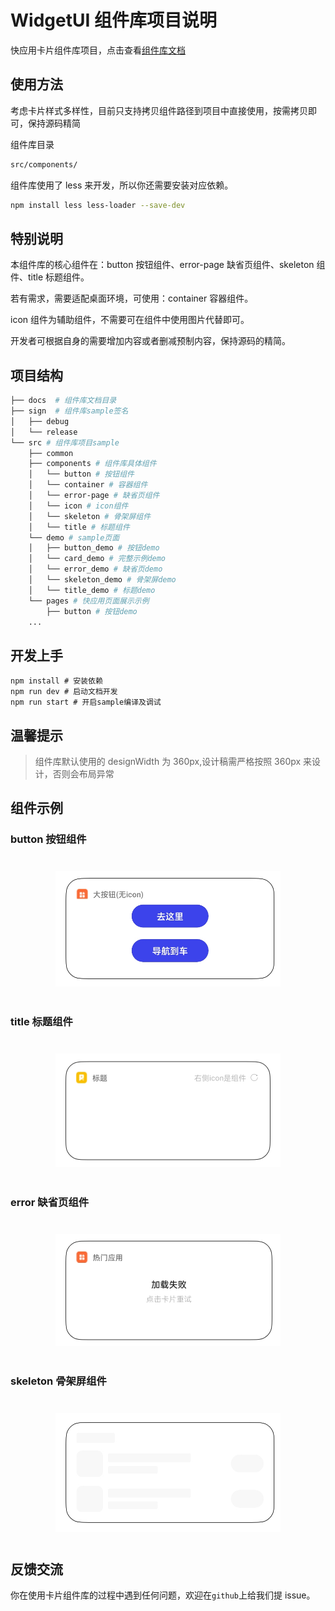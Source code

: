 # WidgetUI 组件库项目说明

快应用卡片组件库项目，点击查看[组件库文档](https://github.com/OPPO-QuickApp/widget-ui/blob/dev/docs/button.md)

## 使用方法

考虑卡片样式多样性，目前只支持拷贝组件路径到项目中直接使用，按需拷贝即可，保持源码精简

组件库目录

```sh
src/components/
```

组件库使用了 less 来开发，所以你还需要安装对应依赖。

```sh
npm install less less-loader --save-dev
```

## 特别说明

本组件库的核心组件在：button 按钮组件、error-page 缺省页组件、skeleton 组件、title 标题组件。

若有需求，需要适配桌面环境，可使用：container 容器组件。

icon 组件为辅助组件，不需要可在组件中使用图片代替即可。

开发者可根据自身的需要增加内容或者删减预制内容，保持源码的精简。

## 项目结构

```sh
├── docs  # 组件库文档目录
├── sign  # 组件库sample签名
│   ├── debug
│   └── release
└── src # 组件库项目sample
    ├── common
    ├── components # 组件库具体组件
    │   └── button # 按钮组件
    │   └── container # 容器组件
    │   └── error-page # 缺省页组件
    │   └── icon # icon组件
    │   └── skeleton # 骨架屏组件
    │   └── title # 标题组件
    └── demo # sample页面
    │   ├── button_demo # 按钮demo
    │   └── card_demo # 完整示例demo
    │   └── error_demo # 缺省页demo
    │   └── skeleton_demo # 骨架屏demo
    │   └── title_demo # 标题demo
    └── pages # 快应用页面展示示例
        ├── button # 按钮demo
	...
```

## 开发上手

```shell script
npm install # 安装依赖
npm run dev # 启动文档开发
npm run start # 开启sample编译及调试
```

## 温馨提示

> 组件库默认使用的 designWidth 为 360px,设计稿需严格按照 360px 来设计，否则会布局异常


## 组件示例

### button 按钮组件

<div style="text-align: center;margin: 40px;"><img src="./docs/assets/button_demo.jpg" alt="button" style="width:360px" /></div>

### title 标题组件

<div style="text-align: center;margin: 40px;"><img src="./docs/assets/title_demo.jpg" alt="button" style="width:360px" /></div>

### error 缺省页组件

<div style="text-align: center;margin: 40px;"><img src="./docs/assets/error_demo.jpg" alt="button" style="width:360px" /></div>

### skeleton 骨架屏组件

<div style="text-align: center;margin: 40px;"><img src="./docs/assets/skeleton_demo.jpg" alt="button" style="width:360px" /></div>


## 反馈交流

你在使用卡片组件库的过程中遇到任何问题，欢迎在`github`上给我们提 issue。
